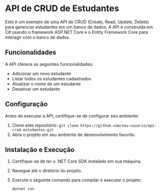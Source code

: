 # API de CRUD de Estudantes

Este é um exemplo de uma API de CRUD (Create, Read, Update, Delete) para gerenciar estudantes em um banco de dados. A API é construída em C# usando o framework ASP.NET Core e o Entity Framework Core para interagir com o banco de dados.

## Funcionalidades

A API oferece as seguintes funcionalidades:

- Adicionar um novo estudante
- Listar todos os estudantes cadastrados
- Atualizar o nome de um estudante
- Desativar um estudante

## Configuração

Antes de executar a API, certifique-se de configurar seu ambiente:

1. Clone este repositório: `git clone https://github.com/seu-usuario/api-crud-estudantes.git`
2. Abra o projeto em seu ambiente de desenvolvimento favorito.

## Instalação e Execução

1. Certifique-se de ter o .NET Core SDK instalado em sua máquina.
2. Navegue até o diretório do projeto.
3. Execute o seguinte comando para compilar e executar o projeto:

   ```bash
   dotnet run
